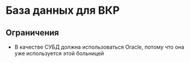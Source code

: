 # База данных для ВКР

## Ограничения

- В качестве СУБД должна использоваться Oracle, потому что она уже используется этой больницей
